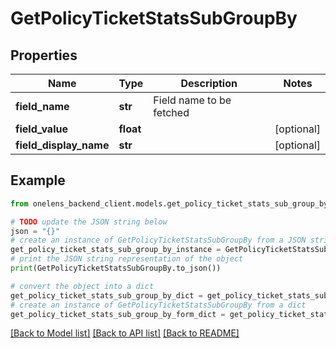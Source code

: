 # GetPolicyTicketStatsSubGroupBy


## Properties

Name | Type | Description | Notes
------------ | ------------- | ------------- | -------------
**field_name** | **str** | Field name to be fetched | 
**field_value** | **float** |  | [optional] 
**field_display_name** | **str** |  | [optional] 

## Example

```python
from onelens_backend_client.models.get_policy_ticket_stats_sub_group_by import GetPolicyTicketStatsSubGroupBy

# TODO update the JSON string below
json = "{}"
# create an instance of GetPolicyTicketStatsSubGroupBy from a JSON string
get_policy_ticket_stats_sub_group_by_instance = GetPolicyTicketStatsSubGroupBy.from_json(json)
# print the JSON string representation of the object
print(GetPolicyTicketStatsSubGroupBy.to_json())

# convert the object into a dict
get_policy_ticket_stats_sub_group_by_dict = get_policy_ticket_stats_sub_group_by_instance.to_dict()
# create an instance of GetPolicyTicketStatsSubGroupBy from a dict
get_policy_ticket_stats_sub_group_by_form_dict = get_policy_ticket_stats_sub_group_by.from_dict(get_policy_ticket_stats_sub_group_by_dict)
```
[[Back to Model list]](../README.md#documentation-for-models) [[Back to API list]](../README.md#documentation-for-api-endpoints) [[Back to README]](../README.md)


